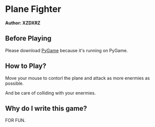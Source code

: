 # Plane Fighter

**Author: XZDXRZ**

## Before Playing

Please download [PyGame](https://www.pygame.org/) because it's running on PyGame.

## How to Play?

Move your mouse to contorl the plane and attack as more enermies as possible.

And be care of colliding with your enermies.

## Why do I write this game?

FOR FUN.